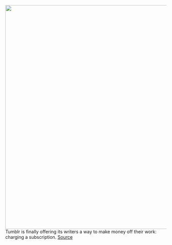 <img src='https://cdn.vox-cdn.com/thumbor/3uu8uUON7N0IRermG5DbOjkHCVs=/0x0:8001x4501/1200x800/filters:focal(3361x1611:4641x2891)/cdn.vox-cdn.com/uploads/chorus_image/image/69611271/01_Artistv2.0.png' width='700px' /><br/>
Tumblr is finally offering its writers a way to make money off their work: charging a subscription.
<a href='https://www.theverge.com/2021/7/21/22586765/tumblr-subscription-blogs-post-plus'> Source <a/>